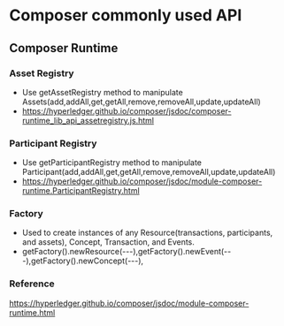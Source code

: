# Composer commonly used API

## Composer Runtime

### Asset Registry
* Use getAssetRegistry method to manipulate Assets(add,addAll,get,getAll,remove,removeAll,update,updateAll)
* https://hyperledger.github.io/composer/jsdoc/composer-runtime_lib_api_assetregistry.js.html 

### Participant Registry
* Use getParticipantRegistry method to manipulate Participant(add,addAll,get,getAll,remove,removeAll,update,updateAll)
* https://hyperledger.github.io/composer/jsdoc/module-composer-runtime.ParticipantRegistry.html

### Factory
* Used to create instances of any Resource(transactions, participants, and assets), Concept, Transaction, and Events.
* getFactory().newResource(---),getFactory().newEvent(---),getFactory().newConcept(---),

### Reference 
https://hyperledger.github.io/composer/jsdoc/module-composer-runtime.html
